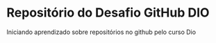 # Repositório do Desafio GitHub DIO
Iniciando aprendizado sobre repositórios no github pelo curso Dio

